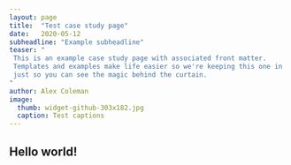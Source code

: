 ```yaml
---
layout: page
title:  "Test case study page"
date:   2020-05-12
subheadline: "Example subheadline"
teaser: "
 This is an example case study page with associated front matter.
 Templates and examples make life easier so we're keeping this one in
 just so you can see the magic behind the curtain.
"
author: Alex Coleman
image:
  thumb: widget-github-303x182.jpg
  caption: Test captions
---
```


## Hello world!
